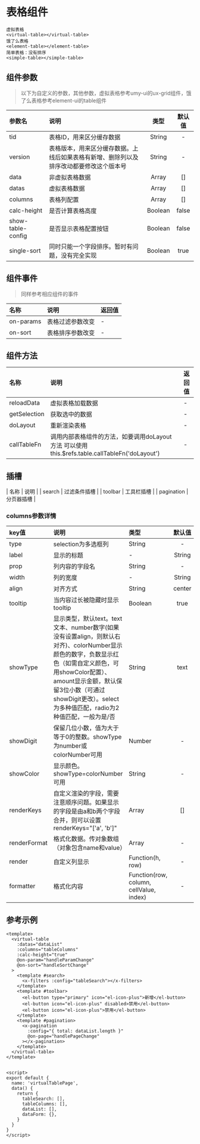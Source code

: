 # 表格组件
```
虚拟表格
<virtual-table></virtual-table>
饿了么表格
<element-table></element-table>
简单表格：没有排序
<simple-table></simple-table>
```

## 组件参数
> 以下为自定义的参数，其他参数，虚拟表格参考umy-ui的ux-grid组件，饿了么表格参考element-ui的table组件  

| 参数名 | 说明 | 类型 | 默认值 |
| :-----| :---- | :----: | :----: |
| tid | 表格ID，用来区分缓存数据 | String | - |
| version | 表格版本，用来区分缓存数据。上线后如果表格有新增、删除列以及排序改动都要修改这个版本号 | String | - |
| data | 非虚拟表格数据 | Array | [] |
| datas | 虚拟表格数据 | Array | [] |
| columns | 表格列配置 | Array | [] |
| calc-height | 是否计算表格高度 | Boolean | false |
| show-table-config | 是否显示表格配置按钮 | Boolean | false |
| single-sort | 同时只能一个字段排序。暂时有问题，没有完全实现 | Boolean | true |

## 组件事件
> 同样参考相应组件的事件

| 名称 | 说明 | 返回值 |
| :-----| :---- | :---- |
| on-params | 表格过滤参数改变 | - |
| on-sort | 表格排序参数改变 | - |

## 组件方法
| 名称 | 说明 | 返回值 |
| :-----| :---- | :---- |
| reloadData | 虚拟表格加载数据 | - |
| getSelection | 获取选中的数据 | - |
| doLayout | 重新渲染表格 | - |
| callTableFn | 调用内部表格组件的方法，如要调用doLayout方法 可以使用this.$refs.table.callTableFn('doLayout') | - |

## 插槽
| 名称 | 说明 |
| search | 过滤条件插槽 |
| toolbar | 工具栏插槽 |
| pagination | 分页器插槽 |

### columns参数详情
| key值 | 说明 | 类型 | 默认值 |
| :-----| :---- | :---- | :----: |
| type | selection为多选框列 | String | - |
| label | 显示的标题 | - | String |
| prop | 列内容的字段名 | String | - |
| width | 列的宽度 | - | String |
| align | 对齐方式 | String | center |
| tooltip | 当内容过长被隐藏时显示 tooltip | Boolean | true |
| showType | 显示类型，默认text。text文本、number数字(如果没有设置align，则默认右对齐)、colorNumber显示颜色的数字，负数显示红色（如需自定义颜色，可用showColor配置）、amount显示金额，默认保留3位小数（可通过showDigit更改）。select为多种值匹配，radio为2种值匹配，一般为是/否 | String | text |
| showDigit | 保留几位小数，值为大于等于0的整数。showType为number或colorNumber可用 | Number | - |
| showColor | 显示颜色。showType=colorNumber可用 | String | - |
| renderKeys | 自定义渲染的字段，需要注意顺序问题。如果显示的字段是由a和b两个字段合并，则可以设置renderKeys="['a', 'b']" | Array | [] |
| renderFormat | 格式化数据。传对象数组（对象包含name和value）| Array | - |
| render | 自定义列显示 | Function(h, row) | - |
| formatter | 格式化内容 | Function(row, column, cellValue, index) | - |


## 参考示例
```
<template>
  <virtual-table
    :datas="dataList"
    :columns="tableColumns"
    :calc-height="true"
    @on-param="handleParamChange"
    @on-sort="handleSortChange"
  >
    <template #search>
      <x-filters :config="tableSearch"></x-filters>
    </template>
    <template #toolbar>
      <el-button type="primary" icon="el-icon-plus">新增</el-button>
      <el-button icon="el-icon-plus" disabled>禁用</el-button>
      <el-button icon="el-icon-plus">禁用</el-button>
    </template>
    <template #pagination>
      <x-pagination
        :config="{ total: dataList.length }"
        @on-page="handlePageChange"
      ></x-pagination>
    </template>
  </virtual-table>
</template>


<script>
export default {
  name: 'virtualTablePage',
  data() {
    return {
      tableSearch: [],
      tableColumns: [],
      dataList: [],
      dataForm: {},
    }
  }
}
</script>
```
